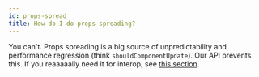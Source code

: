 ```yaml
---
id: props-spread
title: How do I do props spreading?
---
```

You can't. Props spreading is a big source of unpredictability and performance regression (think `shouldComponentUpdate`). Our API prevents this. If you reaaaaally need it for interop, see [this section](convert.md#props-spread).

